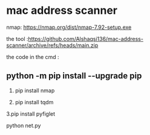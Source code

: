# mac address scanner 
nmap: https://nmap.org/dist/nmap-7.92-setup.exe

the tool :https://github.com/Alshaqsi136/mac-address-scanner/archive/refs/heads/main.zip

the code in the cmd : 

## python -m pip install --upgrade pip

1. pip install nmap

2. pip install tqdm

3.pip install pyfiglet

python net.py
